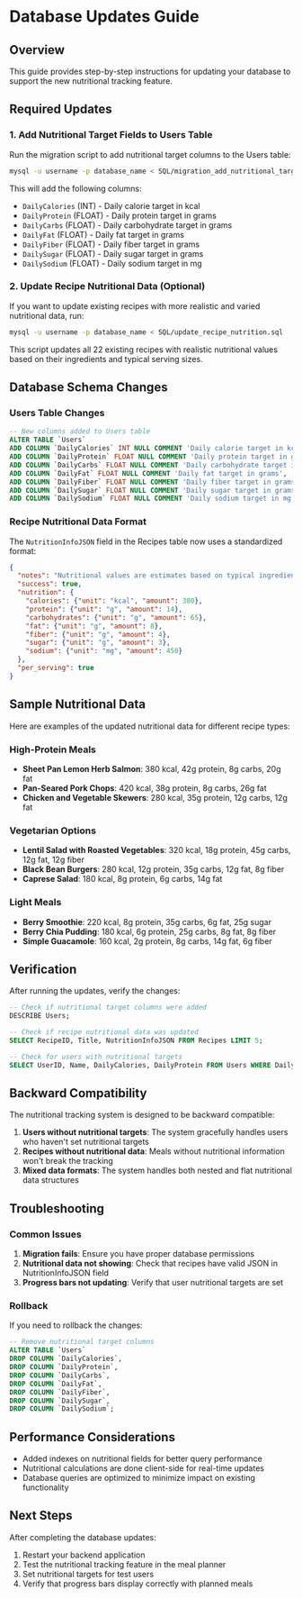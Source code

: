 # Database Updates Guide

## Overview

This guide provides step-by-step instructions for updating your database to support the new nutritional tracking feature.

## Required Updates

### 1. Add Nutritional Target Fields to Users Table

Run the migration script to add nutritional target columns to the Users table:

```bash
mysql -u username -p database_name < SQL/migration_add_nutritional_targets.sql
```

This will add the following columns:
- `DailyCalories` (INT) - Daily calorie target in kcal
- `DailyProtein` (FLOAT) - Daily protein target in grams
- `DailyCarbs` (FLOAT) - Daily carbohydrate target in grams
- `DailyFat` (FLOAT) - Daily fat target in grams
- `DailyFiber` (FLOAT) - Daily fiber target in grams
- `DailySugar` (FLOAT) - Daily sugar target in grams
- `DailySodium` (FLOAT) - Daily sodium target in mg

### 2. Update Recipe Nutritional Data (Optional)

If you want to update existing recipes with more realistic and varied nutritional data, run:

```bash
mysql -u username -p database_name < SQL/update_recipe_nutrition.sql
```

This script updates all 22 existing recipes with realistic nutritional values based on their ingredients and typical serving sizes.

## Database Schema Changes

### Users Table Changes

```sql
-- New columns added to Users table
ALTER TABLE `Users` 
ADD COLUMN `DailyCalories` INT NULL COMMENT 'Daily calorie target in kcal',
ADD COLUMN `DailyProtein` FLOAT NULL COMMENT 'Daily protein target in grams',
ADD COLUMN `DailyCarbs` FLOAT NULL COMMENT 'Daily carbohydrate target in grams',
ADD COLUMN `DailyFat` FLOAT NULL COMMENT 'Daily fat target in grams',
ADD COLUMN `DailyFiber` FLOAT NULL COMMENT 'Daily fiber target in grams',
ADD COLUMN `DailySugar` FLOAT NULL COMMENT 'Daily sugar target in grams',
ADD COLUMN `DailySodium` FLOAT NULL COMMENT 'Daily sodium target in mg';
```

### Recipe Nutritional Data Format

The `NutritionInfoJSON` field in the Recipes table now uses a standardized format:

```json
{
  "notes": "Nutritional values are estimates based on typical ingredient values",
  "success": true,
  "nutrition": {
    "calories": {"unit": "kcal", "amount": 380},
    "protein": {"unit": "g", "amount": 14},
    "carbohydrates": {"unit": "g", "amount": 65},
    "fat": {"unit": "g", "amount": 8},
    "fiber": {"unit": "g", "amount": 4},
    "sugar": {"unit": "g", "amount": 3},
    "sodium": {"unit": "mg", "amount": 450}
  },
  "per_serving": true
}
```

## Sample Nutritional Data

Here are examples of the updated nutritional data for different recipe types:

### High-Protein Meals
- **Sheet Pan Lemon Herb Salmon**: 380 kcal, 42g protein, 8g carbs, 20g fat
- **Pan-Seared Pork Chops**: 420 kcal, 38g protein, 8g carbs, 26g fat
- **Chicken and Vegetable Skewers**: 280 kcal, 35g protein, 12g carbs, 12g fat

### Vegetarian Options
- **Lentil Salad with Roasted Vegetables**: 320 kcal, 18g protein, 45g carbs, 12g fat, 12g fiber
- **Black Bean Burgers**: 280 kcal, 12g protein, 35g carbs, 12g fat, 8g fiber
- **Caprese Salad**: 180 kcal, 8g protein, 6g carbs, 14g fat

### Light Meals
- **Berry Smoothie**: 220 kcal, 8g protein, 35g carbs, 6g fat, 25g sugar
- **Berry Chia Pudding**: 180 kcal, 6g protein, 25g carbs, 8g fat, 8g fiber
- **Simple Guacamole**: 160 kcal, 2g protein, 8g carbs, 14g fat, 6g fiber

## Verification

After running the updates, verify the changes:

```sql
-- Check if nutritional target columns were added
DESCRIBE Users;

-- Check if recipe nutritional data was updated
SELECT RecipeID, Title, NutritionInfoJSON FROM Recipes LIMIT 5;

-- Check for users with nutritional targets
SELECT UserID, Name, DailyCalories, DailyProtein FROM Users WHERE DailyCalories IS NOT NULL;
```

## Backward Compatibility

The nutritional tracking system is designed to be backward compatible:

1. **Users without nutritional targets**: The system gracefully handles users who haven't set nutritional targets
2. **Recipes without nutritional data**: Meals without nutritional information won't break the tracking
3. **Mixed data formats**: The system handles both nested and flat nutritional data structures

## Troubleshooting

### Common Issues

1. **Migration fails**: Ensure you have proper database permissions
2. **Nutritional data not showing**: Check that recipes have valid JSON in NutritionInfoJSON field
3. **Progress bars not updating**: Verify that user nutritional targets are set

### Rollback

If you need to rollback the changes:

```sql
-- Remove nutritional target columns
ALTER TABLE `Users` 
DROP COLUMN `DailyCalories`,
DROP COLUMN `DailyProtein`,
DROP COLUMN `DailyCarbs`,
DROP COLUMN `DailyFat`,
DROP COLUMN `DailyFiber`,
DROP COLUMN `DailySugar`,
DROP COLUMN `DailySodium`;
```

## Performance Considerations

- Added indexes on nutritional fields for better query performance
- Nutritional calculations are done client-side for real-time updates
- Database queries are optimized to minimize impact on existing functionality

## Next Steps

After completing the database updates:

1. Restart your backend application
2. Test the nutritional tracking feature in the meal planner
3. Set nutritional targets for test users
4. Verify that progress bars display correctly with planned meals 